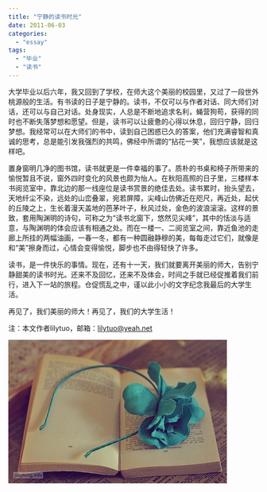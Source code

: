 ```yaml
---
title: "宁静的读书时光"
date: 2011-06-03
categories: 
  - "essay"
tags: 
  - "毕业"
  - "读书"
---
```


大学毕业以后六年，我又回到了学校，在师大这个美丽的校园里，又过了一段世外桃源般的生活。有书读的日子是宁静的。读书，不仅可以与作者对话、同大师们对话，还可以与自己对话。处身现实，人总是不断地追求名利，蝇营狗苟，获得的同时也不断失落梦想和愿望。但是，读书可以让疲惫的心得以休息，回归宁静，回归梦想。我经常可以在大师们的书中，读到自己困惑已久的答案，他们充满睿智和真诚的思考，总是能引发我强烈的共鸣，佛经中所谓的“拈花一笑”，我想应该就是这样吧。

置身窗明几净的图书馆，读书就更是一件幸福的事了。质朴的书桌和椅子所带来的愉悦暂且不说，窗外四时变化的风景也颇为怡人。在秋阳高照的日子里，三楼样本书阅览室中，靠北边的那一线座位是读书赏景的绝佳去处。读书累时，抬头望去，天地纤尘不染，远处的山峦叠翠，宛若屏障，尖峰山仿佛近在咫尺，再近处，起伏的丘陵之上，生长着漫天盖地的芭茅叶子，秋风过处，金色的波浪滚滚。这样的景致，套用陶渊明的诗句，可称之为“读书北窗下，悠然见尖峰”，其中的恬淡与适意，与陶渊明的体会应该有相通之处。而在一楼一、二阅览室之间，靠近鱼池的走廊上所挂的两幅油画，一春一冬，都有一种圆融静穆的美，每每走过它们，就像是和“美”擦身而过，心情会变得愉悦，脚步也不由得轻快了许多。

读书，是一件快乐的事情。现在，还有十一天，我们就要离开美丽的师大，告别宁静甜美的读书时光。还来不及回忆，还来不及体会，时间之手就已经促推着我们前行，进入下一站的旅程。仓促慌乱之中，谨以此小小的文字纪念我最后的大学生活。

再见了，我们美丽的师大！再见了，我们的大学生活！

注：本文作者lilytuo，邮箱：lilytuo@yeah.net

![read](images/5721563160_127aa4c1cf_z.jpg)
